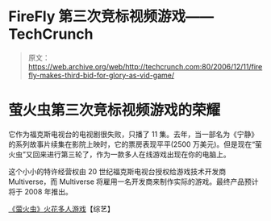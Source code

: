# FireFly 第三次竞标视频游戏——TechCrunch

> 原文：<https://web.archive.org/web/http://techcrunch.com:80/2006/12/11/firefly-makes-third-bid-for-glory-as-vid-game/>

# 萤火虫第三次竞标视频游戏的荣耀

它作为福克斯电视台的电视剧很失败，只播了 11 集。去年，当一部名为《宁静》的系列故事片续集在影院上映时，它的票房表现平平(2500 万美元)。但是现在“萤火虫”又回来进行第三轮了，作为一款多人在线游戏出现在你的电脑上。

这个小小的特许经营权由 20 世纪福克斯电视台授权给游戏技术开发商 Multiverse，而 Multiverse 将雇用一名开发商来制作实际的游戏。最终产品预计将于 2008 年推出。

[《萤火虫》火花多人游戏](https://web.archive.org/web/20210116062323/http://www.variety.com/article/VR1117955451.html?categoryid=1009&cs=1)【综艺】